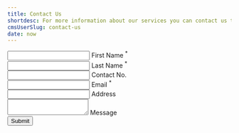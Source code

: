 ```yaml
---
title: Contact Us
shortdesc: For more information about our services you can contact us through our form below.
cmsUserSlug: contact-us
date: now
---
```


<form name="contact-form" method="POST" action="thank-you-page" netlify="netlify">
<input type="hidden" name="subject" value="Online Enquiries"/>
<div class="row">
<div class="input-field col s12 m6">
<input id="first_name" type="text" name="first name" required="required" class="validate"/>
<label for="first_name">First Name <sup class="materialize-red-text">*</sup></label>
</div>
<div class="input-field col s12 m6">
<input id="last_name" type="text" name="last name" required="required" class="validate"/>
<label for="last_name">Last Name <sup class="materialize-red-text">*</sup></label>
</div>
</div>
<div class="row">
<div class="input-field col s12 m6">
<input id="phone" type="text" name="contact no" class="validate"/>
<label for="phone">Contact No.</label>
</div>
<div class="input-field col s12 m6">
<input id="email" type="email" name="replyto" required="required" class="validate"/>
<label for="email">Email <sup class="materialize-red-text">*</sup></label>
</div>
</div>
<div class="row">
<div class="input-field col s12">
<input id="address" type="text" name="address" class="validate"/>
<label for="address">Address</label>
</div>
</div>
<div class="row">
<div class="input-field col s12">
<textarea id="message" name="message" class="materialize-textarea"></textarea>
<label for="message">Message</label>
</div>
</div>
<div class="row">
<div class="input-field col s12">
<button type="submit" value="Submit" name="Submit" class="btn-large waves-effect weves-light">Submit</button>
</div>
</div>
</form>